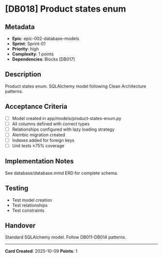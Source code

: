 # [DB018] Product states enum

## Metadata
- **Epic**: epic-002-database-models
- **Sprint**: Sprint-01
- **Priority**: high
- **Complexity**: 1 points
- **Dependencies**: Blocks [DB017]

## Description
Product states enum. SQLAlchemy model following Clean Architecture patterns.

## Acceptance Criteria
- [ ] Model created in app/models/product-states-enum.py
- [ ] All columns defined with correct types
- [ ] Relationships configured with lazy loading strategy
- [ ] Alembic migration created
- [ ] Indexes added for foreign keys
- [ ] Unit tests ≥75% coverage

## Implementation Notes
See database/database.mmd ERD for complete schema.

## Testing
- Test model creation
- Test relationships
- Test constraints

## Handover
Standard SQLAlchemy model. Follow DB011-DB014 patterns.

---
**Card Created**: 2025-10-09
**Points**: 1
